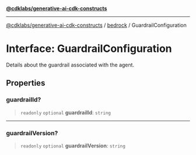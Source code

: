 [**@cdklabs/generative-ai-cdk-constructs**](../../../README.md)

***

[@cdklabs/generative-ai-cdk-constructs](../../../README.md) / [bedrock](../README.md) / GuardrailConfiguration

# Interface: GuardrailConfiguration

Details about the guardrail associated with the agent.

## Properties

### guardrailId?

> `readonly` `optional` **guardrailId**: `string`

***

### guardrailVersion?

> `readonly` `optional` **guardrailVersion**: `string`
